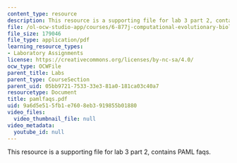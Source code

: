 ```yaml
---
content_type: resource
description: This resource is a supporting file for lab 3 part 2, contains PAML faqs.
file: /ol-ocw-studio-app/courses/6-877j-computational-evolutionary-biology-fall-2005/9a6d5e515fb1e7608eb3919855b01880_pamlfaqs.pdf
file_size: 179046
file_type: application/pdf
learning_resource_types:
- Laboratory Assignments
license: https://creativecommons.org/licenses/by-nc-sa/4.0/
ocw_type: OCWFile
parent_title: Labs
parent_type: CourseSection
parent_uid: 05bb9721-7533-33e3-81a0-181ca03c40a7
resourcetype: Document
title: pamlfaqs.pdf
uid: 9a6d5e51-5fb1-e760-8eb3-919855b01880
video_files:
  video_thumbnail_file: null
video_metadata:
  youtube_id: null
---
```

This resource is a supporting file for lab 3 part 2, contains PAML faqs.
